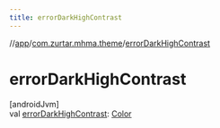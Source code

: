 ```yaml
---
title: errorDarkHighContrast
---
```

//[app](../../index.html)/[com.zurtar.mhma.theme](index.html)/[errorDarkHighContrast](error-dark-high-contrast.html)



# errorDarkHighContrast



[androidJvm]\
val [errorDarkHighContrast](error-dark-high-contrast.html): [Color](https://developer.android.com/reference/kotlin/androidx/compose/ui/graphics/Color.html)



